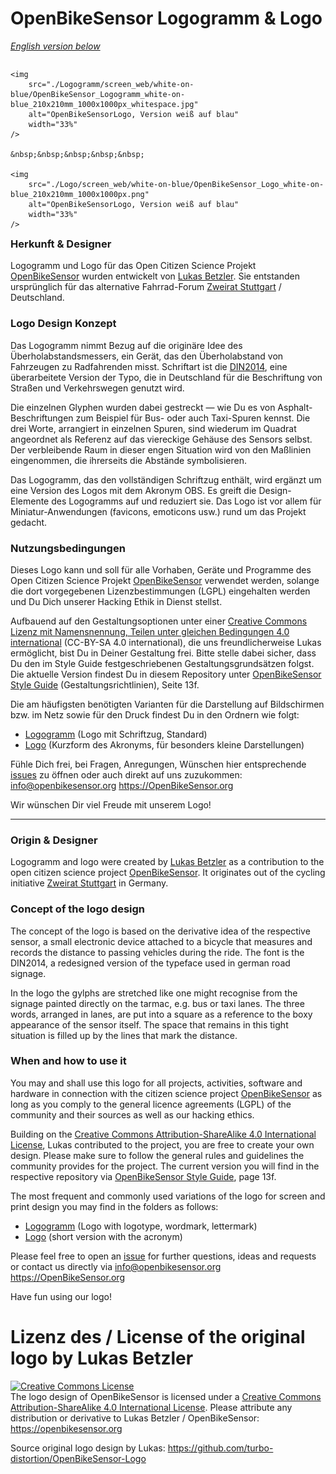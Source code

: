 # OpenBikeSensor Logogramm & Logo

<i><a href="#english">English version below</a></i>

<div style="float: left;">

	<img 
		src="./Logogramm/screen_web/white-on-blue/OpenBikeSensor_Logogramm_white-on-blue_210x210mm_1000x1000px_whitespace.jpg"
		alt="OpenBikeSensorLogo, Version weiß auf blau"
		width="33%"
	/>

	&nbsp;&nbsp;&nbsp;&nbsp;&nbsp; 

	<img 
		src="./Logo/screen_web/white-on-blue/OpenBikeSensor_Logo_white-on-blue_210x210mm_1000x1000px.png"
		alt="OpenBikeSensorLogo, Version weiß auf blau"
		width="33%"
	/>

</div>

### Herkunft & Designer

Logogramm und Logo für das Open Citizen Science Projekt <a href="https://github.com/openbikesensor" alt="OpenBikeSensor" rel="noopener noreferrer nofollow">OpenBikeSensor</a> wurden entwickelt von <a href="https://github.com/turbo-distortion/OpenBikeSensor-Logo" alt="turbo-distortion / OpenBikeSensor-Logo" rel="noopener noreferrer nofollow">Lukas Betzler</a>. Sie entstanden ursprünglich für das alternative Fahrrad-Forum <a href="https://zweirat-stuttgart.de" alt="Zweirat Stuttgart" rel="noopener noreferrer nofollow">Zweirat Stuttgart</a> / Deutschland.

### Logo Design Konzept

Das Logogramm nimmt Bezug auf die originäre Idee des Überholabstandsmessers, ein Gerät, das den Überholabstand von Fahrzeugen zu Radfahrenden misst. Schriftart ist die <a href="https://www.linotype.com/de/5387937/din-2014-schriftfamilie.html" alt="Schriftart DIN 2014 via Monotype GmbH" rel="noopener noreferrer nofollow">DIN2014</a>, eine überarbeitete Version der Typo, die in Deutschland für die Beschriftung von Straßen und Verkehrswegen genutzt wird.

Die einzelnen Glyphen wurden dabei gestreckt &mdash; wie Du es von Asphalt-Beschriftungen zum Beispiel für Bus- oder auch Taxi-Spuren kennst. Die drei Worte, arrangiert in einzelnen Spuren, sind wiederum im Quadrat angeordnet als Referenz auf das viereckige Gehäuse des Sensors selbst. Der verbleibende Raum in dieser engen Situation wird von den Maßlinien eingenommen, die ihrerseits die Abstände symbolisieren.

Das Logogramm, das den vollständigen Schriftzug enthält, wird ergänzt um eine Version des Logos mit dem Akronym OBS. Es greift die Design-Elemente des Logogramms auf und reduziert sie. Das Logo ist vor allem für Miniatur-Anwendungen (favicons, emoticons usw.) rund um das Projekt gedacht.

### Nutzungsbedingungen

Dieses Logo kann und soll für alle Vorhaben, Geräte und Programme des Open Citizen Science Projekt <a href="https://github.com/openbikesensor" alt="OpenBikeSensor" rel="noopener noreferrer nofollow">OpenBikeSensor</a> verwendet werden, solange die dort vorgegebenen Lizenzbestimmungen (LGPL) eingehalten werden und Du Dich unserer Hacking Ethik in Dienst stellst.

Aufbauend auf den Gestaltungsoptionen unter einer <a rel="license" href="http://creativecommons.org/licenses/by-sa/4.0/">Creative Commons Lizenz mit Namensnennung, Teilen unter gleichen Bedingungen 4.0 international</a> (CC-BY-SA 4.0 international), die uns freundlicherweise Lukas ermöglicht, bist Du in Deiner Gestaltung frei. Bitte stelle dabei sicher, dass Du den im Style Guide festgeschriebenen Gestaltungsgrundsätzen folgst. Die aktuelle Version findest Du in diesem Repository unter <a href="https://github.com/openbikesensor/OpenBikeSensor_StyleGuide/tree/main/_Style-Guide" alt="OpenBikeSensor Style Guide (Gestaltungsrichtlinien)" rel="noopener noreferrer nofollow">OpenBikeSensor Style Guide</a> (Gestaltungsrichtlinien), Seite 13f.

Die am häufigsten benötigten Varianten für die Darstellung auf Bildschirmen bzw. im Netz sowie für den Druck findest Du in den Ordnern wie folgt:

* <a href="./Logogramm">Logogramm</a> (Logo mit Schriftzug, Standard)
* <a href="./Logo">Logo</a> (Kurzform des Akronyms, für besonders kleine Darstellungen)

Fühle Dich frei, bei Fragen, Anregungen, Wünschen hier entsprechende <a href="https://github.com/openbikesensor/OpenBikeSensor_StyleGuide/issues">issues</a> zu öffnen oder auch direkt auf uns zuzukommen:
info@openbikesensor.org
https://OpenBikeSensor.org


Wir wünschen Dir viel Freude mit unserem Logo!

- - -

<div id="english">

### Origin & Designer

Logogramm and logo were created by <a href="https://github.com/turbo-distortion/OpenBikeSensor-Logo" alt="turbo-distortion / OpenBikeSensor-Logo" rel="noopener noreferrer nofollow">Lukas Betzler</a> as a contribution to the open citizen science project <a href="https://github.com/openbikesensor" alt="OpenBikeSensor" rel="noopener noreferrer nofollow">OpenBikeSensor</a>. It originates out of the cycling initiative <a href="https://zweirat-stuttgart.de" alt="Zweirat Stuttgart" rel="noopener noreferrer nofollow">Zweirat Stuttgart</a> in Germany.

### Concept of the logo design

The concept of the logo is based on the derivative idea of the respective sensor, a small electronic device attached to a bicycle that measures and records the distance to passing vehicles during the ride. The font is the DIN2014, a redesigned version of the typeface used in german road signage. 

In the logo the gylphs are stretched like one might recognise from the signage painted directly on the tarmac, e.g. bus or taxi lanes. The three words, arranged in lanes, are put into a square as a reference to the boxy appearance of the sensor itself. The space that remains in this tight situation is filled up by the lines that mark the distance. 

### When and how to use it

You may and shall use this logo for all projects, activities, software and hardware in connection with the citizen science project <a href="https://github.com/openbikesensor" alt="OpenBikeSensor" rel="noopener noreferrer nofollow">OpenBikeSensor</a> as long as you comply to the general licence agreements (LGPL) of the community and their sources as well as our hacking ethics.

Building on the <a rel="license" href="http://creativecommons.org/licenses/by-sa/4.0/">Creative Commons Attribution-ShareAlike 4.0 International License</a>, Lukas contributed to the project, you are free to create your own design. Please make sure to follow the general rules and guidelines the community provides for the project. The current version you will find in the respective repository via <a href="https://github.com/openbikesensor/OpenBikeSensor_StyleGuide/tree/main/_Style-Guide" alt="OpenBikeSensor Style Guide" rel="noopener noreferrer nofollow">OpenBikeSensor Style Guide</a>, page 13f.

The most frequent and commonly used variations of the logo for screen and print design you may find in the folders as follows:

* <a href="./Logogramm">Logogramm</a> (Logo with  logotype, wordmark, lettermark)
* <a href="./Logo">Logo</a> (short version with the acronym)


Please feel free to open an <a href="https://github.com/openbikesensor/OpenBikeSensor_StyleGuide/issues">issue</a> for further questions, ideas and requests or contact us directly via
info@openbikesensor.org
https://OpenBikeSensor.org


Have fun using our logo! 

# Lizenz des / License of the original logo by Lukas Betzler

<a rel="license" href="http://creativecommons.org/licenses/by-sa/4.0/"><img alt="Creative Commons License" style="border-width:0" src="https://i.creativecommons.org/l/by-sa/4.0/88x31.png" /></a><br />The logo design of OpenBikeSensor is licensed under a <a rel="license" href="http://creativecommons.org/licenses/by-sa/4.0/">Creative Commons Attribution-ShareAlike 4.0 International License</a>. Please attribute any distribution or derivative to Lukas Betzler / OpenBikeSensor: https://openbikesensor.org

Source original logo design by Lukas: 
https://github.com/turbo-distortion/OpenBikeSensor-Logo

</div>
